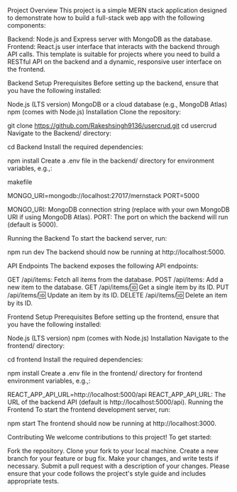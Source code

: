 Project Overview
This project is a simple MERN stack application designed to demonstrate how to build a full-stack web app with the following components:

Backend: Node.js and Express server with MongoDB as the database.
Frontend: React.js user interface that interacts with the backend through API calls.
This template is suitable for projects where you need to build a RESTful API on the backend and a dynamic, responsive user interface on the frontend.

Backend Setup
Prerequisites
Before setting up the backend, ensure that you have the following installed:

Node.js (LTS version)
MongoDB or a cloud database (e.g., MongoDB Atlas)
npm (comes with Node.js)
Installation
Clone the repository:

 
git clone https://github.com/Rakeshsingh9136/usercrud.git
cd usercrud
Navigate to the Backend/ directory:

 
cd Backend
Install the required dependencies:

 
npm install
Create a .env file in the backend/ directory for environment variables, e.g.,:

makefile


MONGO_URI=mongodb://localhost:27017/mernstack
PORT=5000

MONGO_URI: MongoDB connection string (replace with your own MongoDB URI if using MongoDB Atlas).
PORT: The port on which the backend will run (default is 5000).

Running the Backend
To start the backend server, run:

 
npm run dev
The backend should now be running at http://localhost:5000.

API Endpoints
The backend exposes the following API endpoints:

GET /api/items: Fetch all items from the database.
POST /api/items: Add a new item to the database.
GET /api/items/:id: Get a single item by its ID.
PUT /api/items/:id: Update an item by its ID.
DELETE /api/items/:id: Delete an item by its ID.

Frontend Setup
Prerequisites
Before setting up the frontend, ensure that you have the following installed:

Node.js (LTS version)
npm (comes with Node.js)
Installation
Navigate to the frontend/ directory:

 
cd frontend
Install the required dependencies:

 
npm install
Create a .env file in the frontend/ directory for frontend environment variables, e.g.,:

 
REACT_APP_API_URL=http://localhost:5000/api
REACT_APP_API_URL: The URL of the backend API (default is http://localhost:5000/api).
Running the Frontend
To start the frontend development server, run:

 
npm start
The frontend should now be running at http://localhost:3000.

Contributing
We welcome contributions to this project! To get started:

Fork the repository.
Clone your fork to your local machine.
Create a new branch for your feature or bug fix.
Make your changes, and write tests if necessary.
Submit a pull request with a description of your changes.
Please ensure that your code follows the project's style guide and includes appropriate tests.
